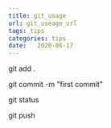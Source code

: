 ```yaml
---
title: git_usage
url: git_useage_url
tags: tips
categories: tips
date:   2020-06-17 
---
```


git add .

git commit -m "first commit"

git status 

git push

